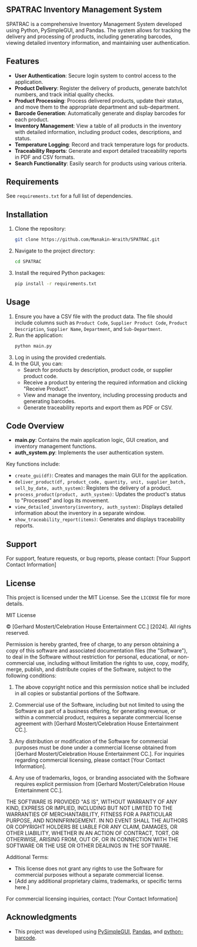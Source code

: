 ## SPATRAC Inventory Management System

SPATRAC is a comprehensive Inventory Management System developed using Python, PySimpleGUI, and Pandas. The system allows for tracking the delivery and processing of products, including generating barcodes, viewing detailed inventory information, and maintaining user authentication.

## Features

- **User Authentication**: Secure login system to control access to the application.
- **Product Delivery**: Register the delivery of products, generate batch/lot numbers, and track initial quality checks.
- **Product Processing**: Process delivered products, update their status, and move them to the appropriate department and sub-department.
- **Barcode Generation**: Automatically generate and display barcodes for each product.
- **Inventory Management**: View a table of all products in the inventory with detailed information, including product codes, descriptions, and status.
- **Temperature Logging**: Record and track temperature logs for products.
- **Traceability Reports**: Generate and export detailed traceability reports in PDF and CSV formats.
- **Search Functionality**: Easily search for products using various criteria.

## Requirements

See `requirements.txt` for a full list of dependencies.

## Installation

1. Clone the repository:
    ```bash
    git clone https://github.com/Manakin-Wraith/SPATRAC.git
    ```
2. Navigate to the project directory:
    ```bash
    cd SPATRAC
    ```
3. Install the required Python packages:
    ```bash
    pip install -r requirements.txt
    ```

## Usage

1. Ensure you have a CSV file with the product data. The file should include columns such as `Product Code`, `Supplier Product Code`, `Product Description`, `Supplier Name`, `Department`, and `Sub-Department`.
2. Run the application:
    ```bash
    python main.py
    ```
3. Log in using the provided credentials.
4. In the GUI, you can:
    - Search for products by description, product code, or supplier product code.
    - Receive a product by entering the required information and clicking "Receive Product".
    - View and manage the inventory, including processing products and generating barcodes.
    - Generate traceability reports and export them as PDF or CSV.

## Code Overview

- **main.py**: Contains the main application logic, GUI creation, and inventory management functions.
- **auth_system.py**: Implements the user authentication system.

Key functions include:
- `create_gui(df)`: Creates and manages the main GUI for the application.
- `deliver_product(df, product_code, quantity, unit, supplier_batch, sell_by_date, auth_system)`: Registers the delivery of a product.
- `process_product(product, auth_system)`: Updates the product's status to "Processed" and logs its movement.
- `view_detailed_inventory(inventory, auth_system)`: Displays detailed information about the inventory in a separate window.
- `show_traceability_report(items)`: Generates and displays traceability reports.

## Support

For support, feature requests, or bug reports, please contact:
[Your Support Contact Information]

## License

This project is licensed under the MIT License. See the `LICENSE` file for more details.

MIT License

© [Gerhard Mostert/Celebration House Entertainment CC.] [2024]. All rights reserved.

Permission is hereby granted, free of charge, to any person obtaining a copy of this software and associated documentation files (the "Software"), to deal in the Software without restriction for personal, educational, or non-commercial use, including without limitation the rights to use, copy, modify, merge, publish, and distribute copies of the Software, subject to the following conditions:

1. The above copyright notice and this permission notice shall be included in all copies or substantial portions of the Software.

2. Commercial use of the Software, including but not limited to using the Software as part of a business offering, for generating revenue, or within a commercial product, requires a separate commercial license agreement with [Gerhard Mostert/Celebration House Entertainment CC.].

3. Any distribution or modification of the Software for commercial purposes must be done under a commercial license obtained from [Gerhard Mostert/Celebration House Entertainment CC.]. For inquiries regarding commercial licensing, please contact [Your Contact Information].

4. Any use of trademarks, logos, or branding associated with the Software requires explicit permission from [Gerhard Mostert/Celebration House Entertainment CC.].

THE SOFTWARE IS PROVIDED "AS IS", WITHOUT WARRANTY OF ANY KIND, EXPRESS OR IMPLIED, INCLUDING BUT NOT LIMITED TO THE WARRANTIES OF MERCHANTABILITY, FITNESS FOR A PARTICULAR PURPOSE, AND NONINFRINGEMENT. IN NO EVENT SHALL THE AUTHORS OR COPYRIGHT HOLDERS BE LIABLE FOR ANY CLAIM, DAMAGES, OR OTHER LIABILITY, WHETHER IN AN ACTION OF CONTRACT, TORT, OR OTHERWISE, ARISING FROM, OUT OF, OR IN CONNECTION WITH THE SOFTWARE OR THE USE OR OTHER DEALINGS IN THE SOFTWARE.

Additional Terms:
- This license does not grant any rights to use the Software for commercial purposes without a separate commercial license.
- [Add any additional proprietary claims, trademarks, or specific terms here.]

For commercial licensing inquiries, contact: [Your Contact Information]


## Acknowledgments

- This project was developed using [PySimpleGUI](https://pysimplegui.readthedocs.io/), [Pandas](https://pandas.pydata.org/), and [python-barcode](https://github.com/WhyNotHugo/python-barcode).


